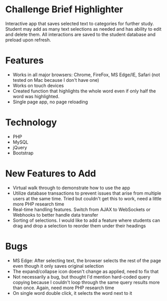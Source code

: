 # Challenge Brief Highlighter
Interactive app that saves selected text to categories for further study. Student may add as many text selections as needed and has ability to edit and delete them. All interactions are saved to the student database and preload upon refresh.


# Features
* Works in all major browsers: Chrome, FireFox, MS Edge/IE, Safari (not tested on Mac because I don't have one)
* Works on touch devices
* Created function that highlights the whole word even if only half the word was highlighted.
* Single page app, no page reloading


# Technology
* PHP
* MySQL
* jQuery
* Bootstrap


# New Features to Add
* Virtual walk through to demonstrate how to use the app
* Utilize database transactions to prevent issues that arise from multiple users at the same time. Tried but couldn't get this to work, need a little more PHP research time
* Real-time handling features. Switch from AJAX to WebSockets or Webhooks to better handle data transfer
* Sorting of selections. I would like to add a feature where students can drag and drop a selection to reorder them under their headings


# Bugs
* MS Edge: After selecting text, the browser selects the rest of the page even though it only saves original selection
* The expand/collapse icon doesn't change as applied, need to fix that
* Not necessarily a bug, but thought I'd mention hard-coded query copying because I couldn't loop through the same query results more than once. Again, need more PHP research time
* On single word double click, it selects the word next to it